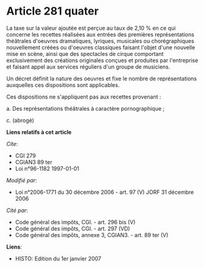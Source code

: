 # Article 281 quater

La taxe sur la valeur ajoutée est perçue au taux de 2,10 % en ce qui concerne les recettes réalisées aux entrées des
premières représentations théâtrales d'oeuvres dramatiques, lyriques, musicales ou chorégraphiques nouvellement créées ou
d'oeuvres classiques faisant l'objet d'une nouvelle mise en scène, ainsi que des spectacles de cirque comportant
exclusivement des créations originales conçues et produites par l'entreprise et faisant appel aux services réguliers d'un
groupe de musiciens.

Un décret définit la nature des oeuvres et fixe le nombre de représentations auxquelles ces dispositions sont applicables.

Ces dispositions ne s'appliquent pas aux recettes provenant :

a. Des représentations théâtrales à caractère pornographique ;

c. (abrogé)

**Liens relatifs à cet article**

_Cite_:

  - CGI 279
  - CGIAN3 89 ter
  - Loi n°96-1182 1997-01-01

_Modifié par_:

  - Loi n°2006-1771 du 30 décembre 2006 - art. 97 (V) JORF 31 décembre 2006

_Cité par_:

  - Code général des impôts, CGI. - art. 296 bis (V)
  - Code général des impôts, CGI. - art. 297 (VD)
  - Code général des impôts, annexe 3, CGIAN3. - art. 89 ter (V)

**Liens**:

  - HISTO: Edition du 1er janvier 2007
